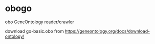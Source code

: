 # obogo
obo GeneOntology reader/crawler

download go-basic.obo from https://geneontology.org/docs/download-ontology/

